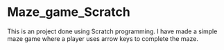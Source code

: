 # Maze_game_Scratch

This is an project done using Scratch programming. 
I have made a simple maze game where a player uses arrow keys to complete the maze.
